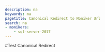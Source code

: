 ```yaml
---
description: na
keywords: na
pagetitle: Canonical Redirect to Moniker Url
search: na
- monikers:
    - sql-server-2017
---
```

#Test Canonical Redirect